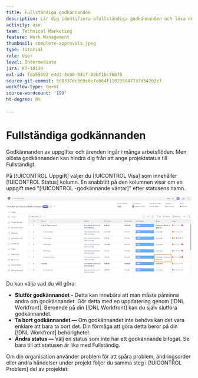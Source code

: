 ```yaml
---
title: Fullständiga godkännanden
description: Lär dig identifiera ofullständiga godkännanden och lösa dem så att du kan stänga projektet i [!DNL  Workfront].
activity: use
team: Technical Marketing
feature: Work Management
thumbnail: complete-approvals.jpeg
type: Tutorial
role: User
level: Intermediate
jira: KT-10134
exl-id: fda55592-e4d3-4cb6-941f-09bf1bc76bf6
source-git-commit: 5d8337dc369c6e7c664f110235847737d342b2c7
workflow-type: tm+mt
source-wordcount: '199'
ht-degree: 0%

---
```


# Fullständiga godkännanden

Godkännanden av uppgifter och ärenden ingår i många arbetsflöden. Men olösta godkännanden kan hindra dig från att ange projektstatus till Fullständigt.

På [!UICONTROL Uppgift] väljer du [!UICONTROL Visa] som innehåller [!UICONTROL Status] kolumn. En snabbtitt på den kolumnen visar om en uppgift med &quot;[!UICONTROL -godkännande väntar]&quot; efter statusens namn.

![Projekt som visar ofullständigt godkännande](assets/planner-fund-approval-pending.png)

Du kan välja vad du vill göra:

* **Slutför godkännandet -** Detta kan innebära att man måste påminna andra om godkännandet. Gör detta med en uppdatering genom [!DNL Workfront]. Beroende på din [!DNL Workfront] kan du själv slutföra godkännandet.
* **Ta bort godkännandet —** Om godkännandet inte behövs kan det vara enklare att bara ta bort det. Din förmåga att göra detta beror på din [!DNL Workfront] behörigheter.
* **Ändra status —** Välj en status som inte har ett godkännande bifogat. Se bara till att statusen är lika med Fullständig.

Om din organisation använder problem för att spåra problem, ändringsorder eller andra händelser under projekt följer du samma steg i [!UICONTROL Problem] del av projektet.
